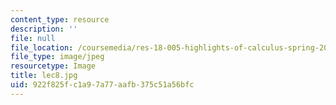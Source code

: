 ```yaml
---
content_type: resource
description: ''
file: null
file_location: /coursemedia/res-18-005-highlights-of-calculus-spring-2010/922f825fc1a97a77aafb375c51a56bfc_lec8.jpg
file_type: image/jpeg
resourcetype: Image
title: lec8.jpg
uid: 922f825f-c1a9-7a77-aafb-375c51a56bfc
---
```


